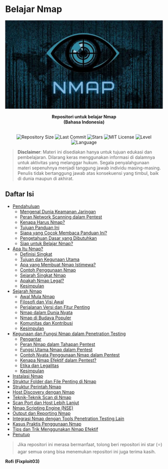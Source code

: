 # Belajar Nmap

![](https://github.com/fixploit03/Belajar-Nmap/blob/main/img/nmap.jpg)

<div align="center">
  <b>Repositori untuk belajar Nmap</b>
</div>

<div align="center">
  <b>(Bahasa Indonesia)</b>
</div><br>

<p align="center">
  <img src="https://img.shields.io/github/repo-size/fixploit03/Belajar-Nmap?label=Repository%20Size" alt="Repository Size">
  <img src="https://img.shields.io/github/last-commit/fixploit03/Belajar-Nmap?label=Last%20Commit" alt="Last Commit">
  <img src="https://img.shields.io/github/stars/fixploit03/Belajar-Nmap?style=social&label=Stars" alt="Stars">
  <img src="https://img.shields.io/github/license/fixploit03/Belajar-Nmap?label=License&color=blue" alt="MIT License">
  <img src="https://img.shields.io/badge/Level-Beginner%20%E2%86%92%20Advanced-blueviolet" alt="Level">
  <img src="https://img.shields.io/badge/Language-Indonesian-red" alt="Language">
</p>

> **Disclaimer**: Materi ini disediakan hanya untuk tujuan edukasi dan pembelajaran. Dilarang keras menggunakan informasi di dalamnya untuk aktivitas yang melanggar hukum. Segala penyalahgunaan materi sepenuhnya menjadi tanggung jawab individu masing-masing. Penulis tidak bertanggung jawab atas konsekuensi yang timbul, baik di dunia maupun di akhirat.

## Daftar Isi
- [Pendahuluan](https://github.com/fixploit03/Belajar-Nmap/blob/main/resource/Pendahuluan.md)
  - [Mengenal Dunia Keamanan Jaringan](https://github.com/fixploit03/Belajar-Nmap/blob/main/resource/Pendahuluan.md#a-mengenal-dunia-keamanan-jaringan)
  - [Peran Network Scanning dalam Pentest](https://github.com/fixploit03/Belajar-Nmap/blob/main/resource/Pendahuluan.md#b-peran-network-scanning-dalam-pentest)
  - [Kenapa Harus Nmap?](https://github.com/fixploit03/Belajar-Nmap/blob/main/resource/Pendahuluan.md#c-kenapa-harus-nmap)
  - [Tujuan Panduan Ini](https://github.com/fixploit03/Belajar-Nmap/blob/main/resource/Pendahuluan.md#d-tujuan-panduan-ini)
  - [Siapa yang Cocok Membaca Panduan Ini?](https://github.com/fixploit03/Belajar-Nmap/blob/main/resource/Pendahuluan.md#e-siapa-yang-cocok-membaca-panduan-ini)
  - [Pengetahuan Dasar yang Dibutuhkan](https://github.com/fixploit03/Belajar-Nmap/blob/main/resource/Pendahuluan.md#f-pengetahuan-dasar-yang-dibutuhkan)
  - [Siap untuk Belajar Nmap?](https://github.com/fixploit03/Belajar-Nmap/blob/main/resource/Pendahuluan.md#siap-untuk-belajar-nmap)
- [Apa Itu Nmap?](https://github.com/fixploit03/Belajar-Nmap/blob/main/resource/Apa%20Itu%20Nmap%3F.md)
  - [Definisi Singkat](https://github.com/fixploit03/Belajar-Nmap/blob/main/resource/Apa%20Itu%20Nmap%3F.md#a-definisi-singkat)
  - [Tujuan dan Kegunaan Utama](https://github.com/fixploit03/Belajar-Nmap/blob/main/resource/Apa%20Itu%20Nmap%3F.md#b-tujuan-dan-kegunaan-utama)
  - [Apa yang Membuat Nmap Istimewa?](https://github.com/fixploit03/Belajar-Nmap/blob/main/resource/Apa%20Itu%20Nmap%3F.md#c-apa-yang-membuat-nmap-istimewa)
  - [Contoh Penggunaan Nmap](https://github.com/fixploit03/Belajar-Nmap/blob/main/resource/Apa%20Itu%20Nmap%3F.md#d-contoh-penggunaan-nmap)
  - [Sejarah Singkat Nmap](https://github.com/fixploit03/Belajar-Nmap/blob/main/resource/Apa%20Itu%20Nmap%3F.md#e-sejarah-singkat-nmap)
  - [Apakah Nmap Legal?](https://github.com/fixploit03/Belajar-Nmap/blob/main/resource/Apa%20Itu%20Nmap%3F.md#f-apakah-nmap-legal)
  - [Kesimpulan](https://github.com/fixploit03/Belajar-Nmap/blob/main/resource/Apa%20Itu%20Nmap%3F.md#kesimpulan)
- [Sejarah Nmap](https://github.com/fixploit03/Belajar-Nmap/blob/main/resource/Sejarah%20Nmap.md)
  - [Awal Mula Nmap](https://github.com/fixploit03/Belajar-Nmap/blob/main/resource/Sejarah%20Nmap.md#a-awal-mula-nmap)
  - [Filosofi dan Visi Awal](https://github.com/fixploit03/Belajar-Nmap/blob/main/resource/Sejarah%20Nmap.md#b-filosofi-dan-visi-awal)
  - [Perjalanan Versi dan Fitur Penting](https://github.com/fixploit03/Belajar-Nmap/blob/main/resource/Sejarah%20Nmap.md#c-perjalanan-versi-dan-fitur-penting)
  - [Nmap dalam Dunia Nyata](https://github.com/fixploit03/Belajar-Nmap/blob/main/resource/Sejarah%20Nmap.md#d-nmap-dalam-dunia-nyata)
  - [Nmap di Budaya Populer](https://github.com/fixploit03/Belajar-Nmap/blob/main/resource/Sejarah%20Nmap.md#e-nmap-di-budaya-populer)
  - [Komunitas dan Kontribusi](https://github.com/fixploit03/Belajar-Nmap/blob/main/resource/Sejarah%20Nmap.md#f-komunitas-dan-kontribusi)
  - [Kesimpulan](https://github.com/fixploit03/Belajar-Nmap/blob/main/resource/Sejarah%20Nmap.md#kesimpulan)
- [Kegunaan dan Fungsi Nmap dalam Penetration Testing](https://github.com/fixploit03/Belajar-Nmap/blob/main/resource/Kegunaan%20dan%20Fungsi%20Nmap%20dalam%20Penetration%20Testing.md)
  - [Pengantar](https://github.com/fixploit03/Belajar-Nmap/blob/main/resource/Kegunaan%20dan%20Fungsi%20Nmap%20dalam%20Penetration%20Testing.md#pengantar)
  - [Peran Nmap dalam Tahapan Pentest](https://github.com/fixploit03/Belajar-Nmap/blob/main/resource/Kegunaan%20dan%20Fungsi%20Nmap%20dalam%20Penetration%20Testing.md#a-peran-nmap-dalam-tahapan-pentest)
  - [Fungsi Utama Nmap dalam Pentest](https://github.com/fixploit03/Belajar-Nmap/blob/main/resource/Kegunaan%20dan%20Fungsi%20Nmap%20dalam%20Penetration%20Testing.md#b-fungsi-utama-nmap-dalam-pentest)
  - [Contoh Nyata Penggunaan Nmap dalam Pentest](https://github.com/fixploit03/Belajar-Nmap/blob/main/resource/Kegunaan%20dan%20Fungsi%20Nmap%20dalam%20Penetration%20Testing.md#c-contoh-nyata-penggunaan-nmap-dalam-pentest)
  - [Kenapa Nmap Efektif dalam Pentest?](https://github.com/fixploit03/Belajar-Nmap/blob/main/resource/Kegunaan%20dan%20Fungsi%20Nmap%20dalam%20Penetration%20Testing.md#d-kenapa-nmap-efektif-dalam-pentest)
  - [Etika dan Legalitas](https://github.com/fixploit03/Belajar-Nmap/blob/main/resource/Kegunaan%20dan%20Fungsi%20Nmap%20dalam%20Penetration%20Testing.md#e-etika-dan-legalitas)
  - [Kesimpulan](https://github.com/fixploit03/Belajar-Nmap/blob/main/resource/Kegunaan%20dan%20Fungsi%20Nmap%20dalam%20Penetration%20Testing.md#kesimpulan)
- [Instalasi Nmap](https://github.com/fixploit03/Belajar-Nmap/blob/main/resource/Instalasi%20Nmap.md)
- [Struktur Folder dan File Penting di Nmap](https://github.com/fixploit03/Belajar-Nmap/blob/main/resource/Struktur%20Folder%20dan%20File%20Penting%20di%20Nmap.md)
- [Struktur Perintah Nmap](https://github.com/fixploit03/Belajar-Nmap/blob/main/resource/Struktur%20Perintah%20Nmap.md)
- [Host Discovery dengan Nmap](https://github.com/fixploit03/Belajar-Nmap/blob/main/resource/Host%20Discovery%20dengan%20Nmap.md)
- [Teknik-Teknik Scan di Nmap](https://github.com/fixploit03/Belajar-Nmap/blob/main/resource/Teknik-Teknik%20Scan%20di%20Nmap.md)
- [Scan Port dan Host Lebih Lanjut](https://github.com/fixploit03/Belajar-Nmap/blob/main/resource/Scan%20Port%20dan%20Host%20Lebih%20Lanjut.md)
- [Nmap Scripting Engine (NSE)](https://github.com/fixploit03/Belajar-Nmap/blob/main/resource/Nmap%20Scripting%20Engine%20(NSE).md)
- [Output dan Reporting Nmap](https://github.com/fixploit03/Belajar-Nmap/blob/main/resource/Output%20dan%20Reporting%20Nmap.md)
- [Integrasi Nmap dengan Tools Penetration Testing Lain](https://github.com/fixploit03/Belajar-Nmap/blob/main/resource/Integrasi%20Nmap%20dengan%20Tools%20Penetration%20Testing%20Lain.md)
- [Kasus Praktis Penggunaan Nmap](https://github.com/fixploit03/Belajar-Nmap/blob/main/resource/Kasus%20Praktis%20Penggunaan%20Nmap.md)
- [Tips dan Trik Menggunakan Nmap Efektif](https://github.com/fixploit03/Belajar-Nmap/blob/main/resource/Tips%20dan%20Trik%20Menggunakan%20Nmap%20Efektif.md)
- [Penutup](https://github.com/fixploit03/Belajar-Nmap/blob/main/resource/Penutup.md)
  
> Jika repositori ini merasa bermanfaat, tolong beri repositori ini star (⭐) agar semua orang bisa menemukan repositori ini juga terima kasih.

**Rofi (Fixploit03)**
